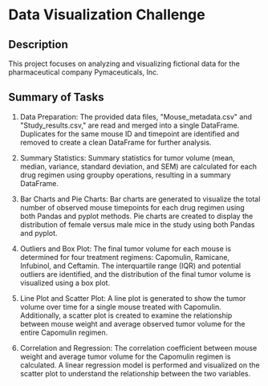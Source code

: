 # Data Visualization Challenge

## Description
This project focuses on analyzing and visualizing fictional data for the pharmaceutical company Pymaceuticals, Inc.

## Summary of Tasks
1. Data Preparation: The provided data files, "Mouse_metadata.csv" and "Study_results.csv," are read and merged into a single DataFrame. Duplicates for the same mouse ID and timepoint are identified and removed to create a clean DataFrame for further analysis.

2. Summary Statistics: Summary statistics for tumor volume (mean, median, variance, standard deviation, and SEM) are calculated for each drug regimen using groupby operations, resulting in a summary DataFrame.

3. Bar Charts and Pie Charts: Bar charts are generated to visualize the total number of observed mouse timepoints for each drug regimen using both Pandas and pyplot methods. Pie charts are created to display the distribution of female versus male mice in the study using both Pandas and pyplot.

4. Outliers and Box Plot: The final tumor volume for each mouse is determined for four treatment regimens: Capomulin, Ramicane, Infubinol, and Ceftamin. The interquartile range (IQR) and potential outliers are identified, and the distribution of the final tumor volume is visualized using a box plot.

5. Line Plot and Scatter Plot: A line plot is generated to show the tumor volume over time for a single mouse treated with Capomulin. Additionally, a scatter plot is created to examine the relationship between mouse weight and average observed tumor volume for the entire Capomulin regimen.

6. Correlation and Regression: The correlation coefficient between mouse weight and average tumor volume for the Capomulin regimen is calculated. A linear regression model is performed and visualized on the scatter plot to understand the relationship between the two variables.